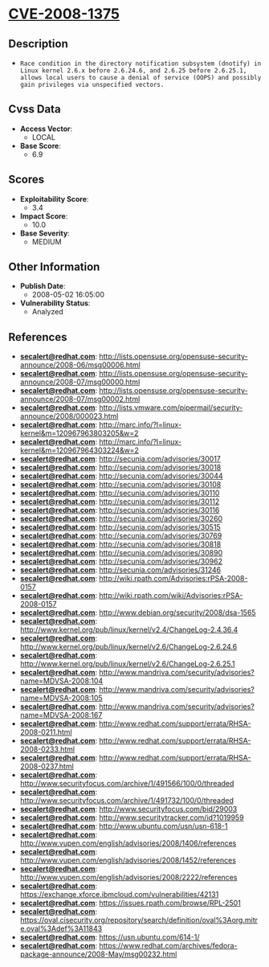 
# [CVE-2008-1375](https://cve.mitre.org/cgi-bin/cvename.cgi?name=CVE-2008-1375)

## Description

- `Race condition in the directory notification subsystem (dnotify) in Linux kernel 2.6.x before 2.6.24.6, and 2.6.25 before 2.6.25.1, allows local users to cause a denial of service (OOPS) and possibly gain privileges via unspecified vectors.`

## Cvss Data

- **Access Vector**:
  - LOCAL
- **Base Score**:
  - 6.9

## Scores

- **Exploitability Score**:
  - 3.4
- **Impact Score**:
  - 10.0
- **Base Severity**:
  - MEDIUM

## Other Information

- **Publish Date**:
  - 2008-05-02 16:05:00
- **Vulnerability Status**:
  - Analyzed

## References

- **secalert@redhat.com**: http://lists.opensuse.org/opensuse-security-announce/2008-06/msg00006.html
- **secalert@redhat.com**: http://lists.opensuse.org/opensuse-security-announce/2008-07/msg00000.html
- **secalert@redhat.com**: http://lists.opensuse.org/opensuse-security-announce/2008-07/msg00002.html
- **secalert@redhat.com**: http://lists.vmware.com/pipermail/security-announce/2008/000023.html
- **secalert@redhat.com**: http://marc.info/?l=linux-kernel&m=120967963803205&w=2
- **secalert@redhat.com**: http://marc.info/?l=linux-kernel&m=120967964303224&w=2
- **secalert@redhat.com**: http://secunia.com/advisories/30017
- **secalert@redhat.com**: http://secunia.com/advisories/30018
- **secalert@redhat.com**: http://secunia.com/advisories/30044
- **secalert@redhat.com**: http://secunia.com/advisories/30108
- **secalert@redhat.com**: http://secunia.com/advisories/30110
- **secalert@redhat.com**: http://secunia.com/advisories/30112
- **secalert@redhat.com**: http://secunia.com/advisories/30116
- **secalert@redhat.com**: http://secunia.com/advisories/30260
- **secalert@redhat.com**: http://secunia.com/advisories/30515
- **secalert@redhat.com**: http://secunia.com/advisories/30769
- **secalert@redhat.com**: http://secunia.com/advisories/30818
- **secalert@redhat.com**: http://secunia.com/advisories/30890
- **secalert@redhat.com**: http://secunia.com/advisories/30962
- **secalert@redhat.com**: http://secunia.com/advisories/31246
- **secalert@redhat.com**: http://wiki.rpath.com/Advisories:rPSA-2008-0157
- **secalert@redhat.com**: http://wiki.rpath.com/wiki/Advisories:rPSA-2008-0157
- **secalert@redhat.com**: http://www.debian.org/security/2008/dsa-1565
- **secalert@redhat.com**: http://www.kernel.org/pub/linux/kernel/v2.4/ChangeLog-2.4.36.4
- **secalert@redhat.com**: http://www.kernel.org/pub/linux/kernel/v2.6/ChangeLog-2.6.24.6
- **secalert@redhat.com**: http://www.kernel.org/pub/linux/kernel/v2.6/ChangeLog-2.6.25.1
- **secalert@redhat.com**: http://www.mandriva.com/security/advisories?name=MDVSA-2008:104
- **secalert@redhat.com**: http://www.mandriva.com/security/advisories?name=MDVSA-2008:105
- **secalert@redhat.com**: http://www.mandriva.com/security/advisories?name=MDVSA-2008:167
- **secalert@redhat.com**: http://www.redhat.com/support/errata/RHSA-2008-0211.html
- **secalert@redhat.com**: http://www.redhat.com/support/errata/RHSA-2008-0233.html
- **secalert@redhat.com**: http://www.redhat.com/support/errata/RHSA-2008-0237.html
- **secalert@redhat.com**: http://www.securityfocus.com/archive/1/491566/100/0/threaded
- **secalert@redhat.com**: http://www.securityfocus.com/archive/1/491732/100/0/threaded
- **secalert@redhat.com**: http://www.securityfocus.com/bid/29003
- **secalert@redhat.com**: http://www.securitytracker.com/id?1019959
- **secalert@redhat.com**: http://www.ubuntu.com/usn/usn-618-1
- **secalert@redhat.com**: http://www.vupen.com/english/advisories/2008/1406/references
- **secalert@redhat.com**: http://www.vupen.com/english/advisories/2008/1452/references
- **secalert@redhat.com**: http://www.vupen.com/english/advisories/2008/2222/references
- **secalert@redhat.com**: https://exchange.xforce.ibmcloud.com/vulnerabilities/42131
- **secalert@redhat.com**: https://issues.rpath.com/browse/RPL-2501
- **secalert@redhat.com**: https://oval.cisecurity.org/repository/search/definition/oval%3Aorg.mitre.oval%3Adef%3A11843
- **secalert@redhat.com**: https://usn.ubuntu.com/614-1/
- **secalert@redhat.com**: https://www.redhat.com/archives/fedora-package-announce/2008-May/msg00232.html
